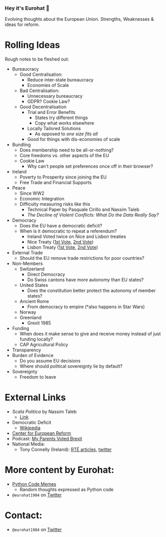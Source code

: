 
### Hey it's Eurohat 👋
Evolving thoughts about the European Union. Strengths, Weaknesses & ideas for reform.

# Rolling Ideas
Rough notes to be fleshed out:
* Bureaucracy
   * Good Centralisation:
       * Reduce inter-state bureaucracy
       * Economies of Scale
   * Bad Centralisation:
       * Unnecessary bureaucracy
       * GDPR? Cookie Law?
   * Good Decentralisation  
       * Trial and Error Benefits
           * States try different things
           * Copy what works elsewhere
       * Locally Tailored Solutions
           * As opposed to *one size fits all*
       * Good for things with dis-economies of scale
* Bundling
  * Does membership need to be all-or-nothing?
  * Core freedoms vs. other aspects of the EU
  * Cookie Law
     * Why can't people set preferences once off in their browser?
* Ireland
   * Poverty to Prosperity since joining the EU
   * Free Trade and Financial Supports
* Peace
   * Since WW2
   * Economic Integration
   * Difficulty measuring risks like this
       * Technical Paper by Pasquale Cirillo and Nassim Taleb
       * *The Decline of Violent Conflicts: What Do the Data Really Say?*
* Democracy
   * Does the EU have a democratic deficit?
   * When is it democratic to repeat a referendum?
       * Ireland Voted twice on Nice and Lisbon treaties
       * Nice Treaty ([1st Vote](https://en.wikipedia.org/wiki/Twenty-fourth_Amendment_of_the_Constitution_Bill_2001), [2nd Vote](https://en.wikipedia.org/wiki/Twenty-sixth_Amendment_of_the_Constitution_of_Ireland))
       * Lisbon Treaty ([1st Vote](https://en.wikipedia.org/wiki/Twenty-eighth_Amendment_of_the_Constitution_Bill_2008), [2nd Vote](https://en.wikipedia.org/wiki/Twenty-eighth_Amendment_of_the_Constitution_of_Ireland))
* External Trade
   * Should the EU remove trade restrictions for poor countries?
* Non-Members
   * Switzerland
       * Direct Democracy
       * Do Swiss cantons have more autonomy than EU states?
   * United States
       * Does the constitution better protect the autonomy of member states?
   * Ancient Rome
       * From democracy to empire (*also happens in Star Wars)
   * Norway
   * Greenland
       * Grexit 1985
* Funding
   * When does it make sense to give and receive money instead of just funding locally?
   * CAP Agricultural Policy
* Transparency
* Burden of Evidence
   * Do you assume EU decisions
   * Where should political sovereignty lie by default?
* Sovereignty
   * Freedom to leave

# External Links
* *Scala Politica* by Nassim Taleb
    * [Link](https://www.academia.edu/38433249/Scala_Politica)
* Democratic Deficit
    * [Wikipedia](https://en.wikipedia.org/wiki/Democratic_deficit)
* [Center for European Reform](https://www.cer.eu/about)
* Podcast: [My Parents Voted Brexit](https://twitter.com/parents4brexit?lang=en)
* National Media:
    * Tony Connelly (Ireland): [RTÉ articles](https://www.rte.ie/author/822154-tony-connelly/), [twitter](https://twitter.com/tconnellyRTE)

# More content by Eurohat:
* [Python Code Memes](https://gist.github.com/FractalEurope)
    * Random thoughts expressed as Python code
* `@eurohat1984` on [Twitter](https://twitter.com/eurohat1984)

# Contact:
- `@eurohat1984` on [Twitter](https://twitter.com/FractalEurope)

<!--
**eurohat1984/eurohat1984** is a ✨ _special_ ✨ repository because its `README.md` (this file) appears on your GitHub profile.
Here are some ideas to get you started:
- ⚡ Fun fact: 
-->
